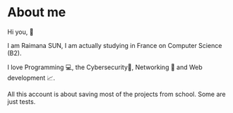 # About me

Hi you, :wave:

I am Raimana SUN, I am actually studying in France on Computer Science (B2). 

I love Programming :computer:, the Cybersecurity:closed_lock_with_key:, Networking :link: and Web development :chart_with_upwards_trend:.

All this account is about saving most of the projects from school. Some are just tests.
